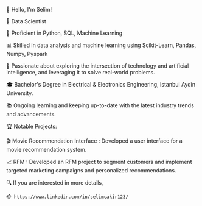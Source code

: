 👋 Hello, I'm Selim!

🚀 Data Scientist 

🔧 Proficient in Python, SQL, Machine Learning

📊 Skilled in data analysis and machine learning using Scikit-Learn, Pandas, Numpy, Pyspark

🌱 Passionate about exploring the intersection of technology and artificial intelligence, and leveraging it to solve real-world problems.

🎓 Bachelor's Degree in Electrical & Electronics Engineering, Istanbul Aydin University.

📚 Ongoing learning and keeping up-to-date with the latest industry trends and advancements.


🏆 Notable Projects:

🎬 Movie Recommendation Interface : Developed a user interface for a movie recommendation system.

📈 RFM : Developed an RFM project to segment customers and implement targeted marketing campaigns and personalized recommendations.


🔍 If you are interested in more details,

    📫 https://www.linkedin.com/in/selimcakir123/

